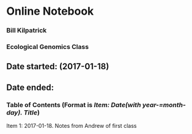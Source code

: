 # Online Notebook

### Bill Kilpatrick

### Ecological Genomics Class

## Date started: (2017-01-18)
## Date ended: 

### Table of Contents (Format is *Item: Date(with year-=month-day). Title*)

Item 1: 2017-01-18. Notes from Andrew of first class 
